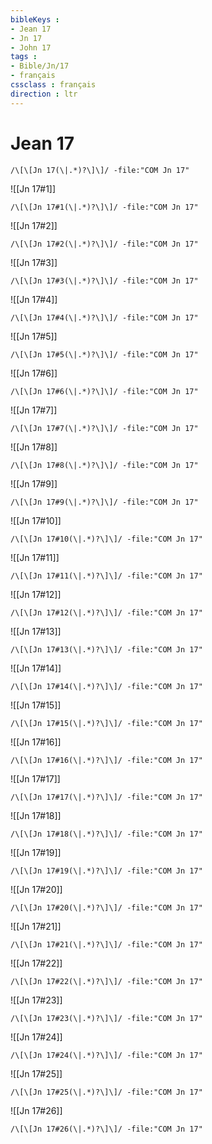 ```yaml
---
bibleKeys : 
- Jean 17
- Jn 17
- John 17
tags : 
- Bible/Jn/17
- français
cssclass : français
direction : ltr
---
```


# Jean 17

```query
/\[\[Jn 17(\|.*)?\]\]/ -file:"COM Jn 17"
```



![[Jn 17#1]]

```query
/\[\[Jn 17#1(\|.*)?\]\]/ -file:"COM Jn 17"
```

![[Jn 17#2]]

```query
/\[\[Jn 17#2(\|.*)?\]\]/ -file:"COM Jn 17"
```

![[Jn 17#3]]

```query
/\[\[Jn 17#3(\|.*)?\]\]/ -file:"COM Jn 17"
```

![[Jn 17#4]]

```query
/\[\[Jn 17#4(\|.*)?\]\]/ -file:"COM Jn 17"
```

![[Jn 17#5]]

```query
/\[\[Jn 17#5(\|.*)?\]\]/ -file:"COM Jn 17"
```

![[Jn 17#6]]

```query
/\[\[Jn 17#6(\|.*)?\]\]/ -file:"COM Jn 17"
```

![[Jn 17#7]]

```query
/\[\[Jn 17#7(\|.*)?\]\]/ -file:"COM Jn 17"
```

![[Jn 17#8]]

```query
/\[\[Jn 17#8(\|.*)?\]\]/ -file:"COM Jn 17"
```

![[Jn 17#9]]

```query
/\[\[Jn 17#9(\|.*)?\]\]/ -file:"COM Jn 17"
```

![[Jn 17#10]]

```query
/\[\[Jn 17#10(\|.*)?\]\]/ -file:"COM Jn 17"
```

![[Jn 17#11]]

```query
/\[\[Jn 17#11(\|.*)?\]\]/ -file:"COM Jn 17"
```

![[Jn 17#12]]

```query
/\[\[Jn 17#12(\|.*)?\]\]/ -file:"COM Jn 17"
```

![[Jn 17#13]]

```query
/\[\[Jn 17#13(\|.*)?\]\]/ -file:"COM Jn 17"
```

![[Jn 17#14]]

```query
/\[\[Jn 17#14(\|.*)?\]\]/ -file:"COM Jn 17"
```

![[Jn 17#15]]

```query
/\[\[Jn 17#15(\|.*)?\]\]/ -file:"COM Jn 17"
```

![[Jn 17#16]]

```query
/\[\[Jn 17#16(\|.*)?\]\]/ -file:"COM Jn 17"
```

![[Jn 17#17]]

```query
/\[\[Jn 17#17(\|.*)?\]\]/ -file:"COM Jn 17"
```

![[Jn 17#18]]

```query
/\[\[Jn 17#18(\|.*)?\]\]/ -file:"COM Jn 17"
```

![[Jn 17#19]]

```query
/\[\[Jn 17#19(\|.*)?\]\]/ -file:"COM Jn 17"
```

![[Jn 17#20]]

```query
/\[\[Jn 17#20(\|.*)?\]\]/ -file:"COM Jn 17"
```

![[Jn 17#21]]

```query
/\[\[Jn 17#21(\|.*)?\]\]/ -file:"COM Jn 17"
```

![[Jn 17#22]]

```query
/\[\[Jn 17#22(\|.*)?\]\]/ -file:"COM Jn 17"
```

![[Jn 17#23]]

```query
/\[\[Jn 17#23(\|.*)?\]\]/ -file:"COM Jn 17"
```

![[Jn 17#24]]

```query
/\[\[Jn 17#24(\|.*)?\]\]/ -file:"COM Jn 17"
```

![[Jn 17#25]]

```query
/\[\[Jn 17#25(\|.*)?\]\]/ -file:"COM Jn 17"
```

![[Jn 17#26]]

```query
/\[\[Jn 17#26(\|.*)?\]\]/ -file:"COM Jn 17"
```

